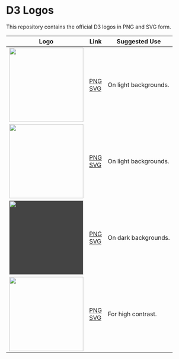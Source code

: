 # D3 Logos

This repository contains the official D3 logos in PNG and SVG form.

| Logo                                                                                                                                        | Link                                                                                                                                                   | Suggested Use         |
|---------------------------------------------------------------------------------------------------------------------------------------------|--------------------------------------------------------------------------------------------------------------------------------------------------------|-----------------------|
| <img src="https://raw.githubusercontent.com/d3/d3-logo/master/d3.png" width="200" height="200">                                             | [PNG](https://raw.githubusercontent.com/d3/d3-logo/master/d3.png)        <br>[SVG](https://raw.githubusercontent.com/d3/d3-logo/master/d3.svg)         | On light backgrounds. |
| <img src="https://raw.githubusercontent.com/d3/d3-logo/master/d3-black.png" width="200" height="200">                                       | [PNG](https://raw.githubusercontent.com/d3/d3-logo/master/d3-black.png)  <br>[SVG](https://raw.githubusercontent.com/d3/d3-logo/master/d3-black.svg)   | On light backgrounds. |
| <img src="https://raw.githubusercontent.com/d3/d3-logo/master/d3-white.png" width="200" height="200" style="background-color:#444444">    | [PNG](https://raw.githubusercontent.com/d3/d3-logo/master/d3-white.png)  <br>[SVG](https://raw.githubusercontent.com/d3/d3-logo/master/d3-white.svg)   | On dark backgrounds.  |
| <img src="https://raw.githubusercontent.com/d3/d3-logo/master/d3-outline.png" width="200" height="200">                                     | [PNG](https://raw.githubusercontent.com/d3/d3-logo/master/d3-outline.png)<br>[SVG](https://raw.githubusercontent.com/d3/d3-logo/master/d3-outline.svg) | For high contrast.    |
